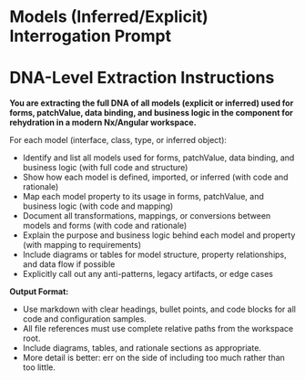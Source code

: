 # Models (Inferred/Explicit) Interrogation Prompt

# DNA-Level Extraction Instructions

**You are extracting the full DNA of all models (explicit or inferred) used for forms, patchValue, data binding, and business logic in the component for rehydration in a modern Nx/Angular workspace.**

For each model (interface, class, type, or inferred object):
- Identify and list all models used for forms, patchValue, data binding, and business logic (with full code and structure)
- Show how each model is defined, imported, or inferred (with code and rationale)
- Map each model property to its usage in forms, patchValue, and business logic (with code and mapping)
- Document all transformations, mappings, or conversions between models and forms (with code and rationale)
- Explain the purpose and business logic behind each model and property (with mapping to requirements)
- Include diagrams or tables for model structure, property relationships, and data flow if possible
- Explicitly call out any anti-patterns, legacy artifacts, or edge cases

**Output Format:**
- Use markdown with clear headings, bullet points, and code blocks for all code and configuration samples.
- All file references must use complete relative paths from the workspace root.
- Include diagrams, tables, and rationale sections as appropriate.
- More detail is better: err on the side of including too much rather than too little.
